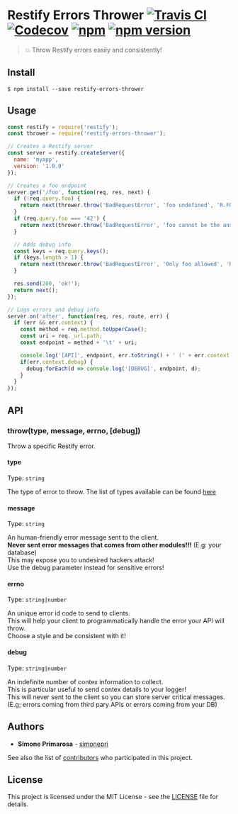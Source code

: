 # Restify Errors Thrower [![Travis CI](https://travis-ci.org/simonepri/restify-errors-thrower.svg?branch=master)](https://travis-ci.org/simonepri/restify-errors-thrower) [![Codecov](https://img.shields.io/codecov/c/github/simonepri/restify-errors-thrower/master.svg)](https://codecov.io/gh/simonepri/restify-errors-thrower) [![npm](https://img.shields.io/npm/dm/restify-errors-thrower.svg)](https://www.npmjs.com/package/restify-errors-thrower) [![npm version](https://img.shields.io/npm/v/restify-errors-thrower.svg)](https://www.npmjs.com/package/restify-errors-thrower)
> 💥 Throw Restify errors easily and consistently!


## Install

```
$ npm install --save restify-errors-thrower
```

## Usage

```js
const restify = require('restify');
const thrower = require('restify-errors-thrower');

// Creates a Restify server
const server = restify.createServer({
  name: 'myapp',
  version: '1.0.0'
});

// Creates a foo endpoint
server.get('/foo', function(req, res, next) {
  if (!req.query.foo) {
    return next(thrower.throw('BadRequestError', 'foo undefined', 'R.FOO.0');
  }
  if (req.query.foo === '42') {
    return next(thrower.throw('BadRequestError', 'foo cannot be the answer to the meaning of life', 'R.FOO.1');
  }

  // Adds debug info
  const keys = req.query.keys();
  if (keys.length > 1) {
    return next(thrower.throw('BadRequestError', 'Only foo allowed', 'R.FOO.2', keys);
  }

  res.send(200, 'ok!');
  return next();
});

// Logs errors and debug info
server.on('after', function(req, res, route, err) {
  if (err && err.context) {
    const method = req.method.toUpperCase();
    const uri = req._url.path;
    const endpoint = method + '\t' + uri;

    console.log('[API]', endpoint, err.toString() + ' (' + err.context.errno + ')');
    if(err.context.debug) {
      debug.forEach(d => console.log('[DEBUG]', endpoint, d);
    }
  }
});
```

## API

### throw(type, message, errno, [debug])

Throw a specific Restify error.

#### type

Type: `string`

The type of error to throw.
The list of types available can be found [here](https://github.com/restify/errors#restify-errors)

#### message

Type: `string`

An human-friendly error message sent to the client.<br>
**Never sent error messages that comes from other modules!!!** (E.g: your database)<br>
This may expose you to undesired hackers attack!<br>
Use the debug parameter instead for sensitive errors!

#### errno

Type: `string|number`

An unique error id code to send to clients.<br>
This will help your client to programmatically handle the error your API will throw.<br>
Choose a style and be consistent with it!

#### debug

Type: `string|number`

An indefinite number of contex information to collect.<br>
This is particular useful to send contex details to your logger!<br>
This will never sent to the client so you can store server critical messages. (E.g; errors coming from third pary APIs or errors coming from your DB)

## Authors
* **Simone Primarosa** - [simonepri](https://github.com/simonepri)

See also the list of [contributors](https://github.com/simonepri/restify-errors-thrower/contributors) who participated in this project.

## License
This project is licensed under the MIT License - see the [LICENSE](LICENSE) file for details.
